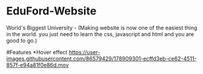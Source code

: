 # EduFord-Website
World's Biggest University - (Making website is now one of the easiest thing in the world. you just need to learn the css, javascript and html and you are good to go.)


#Features
*Hover effect
https://user-images.githubusercontent.com/86579429/178909301-ecffd3eb-ce62-4511-857f-e94a81f0e86d.mov
